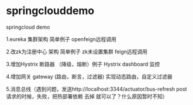 # springclouddemo
springcloud demo 

1.eureka 集群架构 简单例子  openfeign远程调用

2.改zk为注册中心 架构 简单例子   zk未设置集群   feign远程调用

3.增加Hystrix 断路器 （降级，熔断）例子  Hystrix dashboard 监控

4.增加网关 gateway (路由，断言，过滤器) 实现动态路由，自定义过滤器

5.消息总线（遇到问题，发送http://localhost:3344/actuator/bus-refresh post请求的时候，失败，把热部署依赖 去掉  就可以了？什么原因暂时不知）

